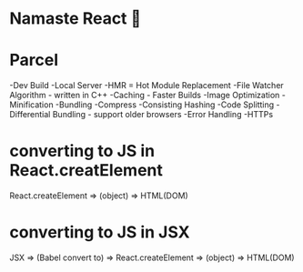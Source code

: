 # Namaste React 🚀

# Parcel
 -Dev Build
 -Local Server
 -HMR = Hot Module Replacement
 -File Watcher Algorithm  - written in C++
 -Caching - Faster Builds
 -Image Optimization
 -Minification
 -Bundling
 -Compress
 -Consisting Hashing
 -Code Splitting
 -Differential Bundling - support older browsers
 -Error Handling
 -HTTPs

# converting to JS in React.creatElement

   React.createElement => (object) => HTML(DOM)

# converting to JS in JSX
  
  JSX => (Babel convert to) => React.createElement => (object) => HTML(DOM)
   